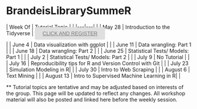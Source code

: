 # BrandeisLibrarySummeR

|  Week Of | Tutorial Topic   |   |
|---|---|   |
| May 28  |  Introduction to the Tidyverse |<!-- Place the following link anywhere in your page. Make sure the id "s_lc_event_5412319" matches with the above code: jQuery("#s_lc_event_5412319")  //-->
<a id="s_lc_event_5412319" href="https://calendar.library.brandeis.edu/calendar/workshops/SummeRofR">CLICK AND REGISTER</a>
<!-- Below is optional element styling  //-->
<style>
#s_lc_event_5412319 {
  background: #DFDFDF;
  border: 1px solid #DFDFDF;
  border-radius: 4px;
  color: #777777;
  font: 14px Arial, Helvetica, Verdana;
  padding: 8px 20px;
  cursor: pointer;
}
#s_lc_event_5412319:hover {
  opacity: 0.9;
}
</style>
|
| June 4  |  Data visualization with ggplot | |
| June 11  |  Data wrangling: Part 1  |   |
| June 18  |  Data wrangling: Part 2    |   |
| June 25  |  Statistical Tests/ Models: Part 1 | |
| July 2  |  Statistical Tests/ Models: Part 2 |  |
| July 9  |  No Tutorial |  |
| July 16  |  Reproducibility tips for R and Version Control with Git |   |
| July 23  |  Simulation Modeling in R|   |
| July 30  |  Intro to Web Scraping |   |
| August 6  |  Text Mining |  |
| August 13  |  Intro to Supervised Machine Learning in R|  |


** Tutorial topics are tentative and may be adjusted based on interests of the group. This page will be updated to reflect any changes. All workshop material will also be posted and linked here before the weekly session.  
